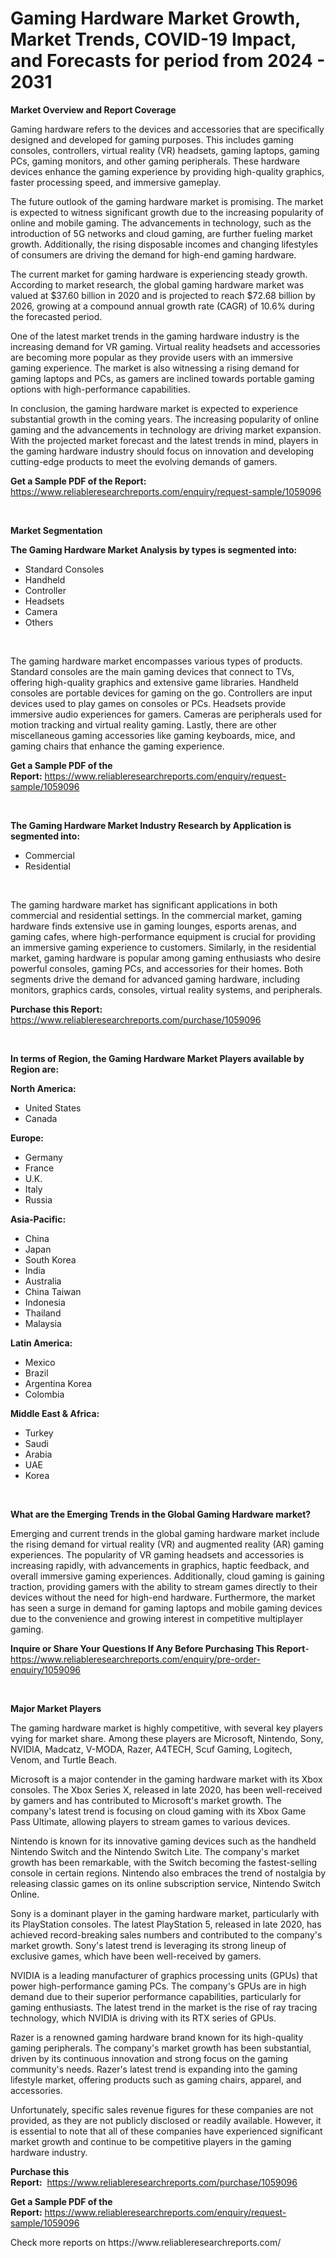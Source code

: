 <p><h1>Gaming Hardware Market Growth, Market Trends, COVID-19 Impact, and Forecasts for period from 2024 - 2031</h1></p><p><strong>Market Overview and Report Coverage</strong></p>
<p><p>Gaming hardware refers to the devices and accessories that are specifically designed and developed for gaming purposes. This includes gaming consoles, controllers, virtual reality (VR) headsets, gaming laptops, gaming PCs, gaming monitors, and other gaming peripherals. These hardware devices enhance the gaming experience by providing high-quality graphics, faster processing speed, and immersive gameplay.</p><p>The future outlook of the gaming hardware market is promising. The market is expected to witness significant growth due to the increasing popularity of online and mobile gaming. The advancements in technology, such as the introduction of 5G networks and cloud gaming, are further fueling market growth. Additionally, the rising disposable incomes and changing lifestyles of consumers are driving the demand for high-end gaming hardware.</p><p>The current market for gaming hardware is experiencing steady growth. According to market research, the global gaming hardware market was valued at $37.60 billion in 2020 and is projected to reach $72.68 billion by 2026, growing at a compound annual growth rate (CAGR) of 10.6% during the forecasted period.</p><p>One of the latest market trends in the gaming hardware industry is the increasing demand for VR gaming. Virtual reality headsets and accessories are becoming more popular as they provide users with an immersive gaming experience. The market is also witnessing a rising demand for gaming laptops and PCs, as gamers are inclined towards portable gaming options with high-performance capabilities.</p><p>In conclusion, the gaming hardware market is expected to experience substantial growth in the coming years. The increasing popularity of online gaming and the advancements in technology are driving market expansion. With the projected market forecast and the latest trends in mind, players in the gaming hardware industry should focus on innovation and developing cutting-edge products to meet the evolving demands of gamers.</p></p>
<p><strong>Get a Sample PDF of the Report:</strong> <a href="https://www.reliableresearchreports.com/enquiry/request-sample/1059096">https://www.reliableresearchreports.com/enquiry/request-sample/1059096</a></p>
<p>&nbsp;</p>
<p><strong>Market Segmentation</strong></p>
<p><strong>The Gaming Hardware Market Analysis by types is segmented into:</strong></p>
<p><ul><li>Standard Consoles</li><li>Handheld</li><li>Controller</li><li>Headsets</li><li>Camera</li><li>Others</li></ul></p>
<p>&nbsp;</p>
<p><p>The gaming hardware market encompasses various types of products. Standard consoles are the main gaming devices that connect to TVs, offering high-quality graphics and extensive game libraries. Handheld consoles are portable devices for gaming on the go. Controllers are input devices used to play games on consoles or PCs. Headsets provide immersive audio experiences for gamers. Cameras are peripherals used for motion tracking and virtual reality gaming. Lastly, there are other miscellaneous gaming accessories like gaming keyboards, mice, and gaming chairs that enhance the gaming experience.</p></p>
<p><strong>Get a Sample PDF of the Report:</strong>&nbsp;<a href="https://www.reliableresearchreports.com/enquiry/request-sample/1059096">https://www.reliableresearchreports.com/enquiry/request-sample/1059096</a></p>
<p>&nbsp;</p>
<p><strong>The Gaming Hardware Market Industry Research by Application is segmented into:</strong></p>
<p><ul><li>Commercial</li><li>Residential</li></ul></p>
<p>&nbsp;</p>
<p><p>The gaming hardware market has significant applications in both commercial and residential settings. In the commercial market, gaming hardware finds extensive use in gaming lounges, esports arenas, and gaming cafes, where high-performance equipment is crucial for providing an immersive gaming experience to customers. Similarly, in the residential market, gaming hardware is popular among gaming enthusiasts who desire powerful consoles, gaming PCs, and accessories for their homes. Both segments drive the demand for advanced gaming hardware, including monitors, graphics cards, consoles, virtual reality systems, and peripherals.</p></p>
<p><strong>Purchase this Report:</strong>&nbsp; <a href="https://www.reliableresearchreports.com/purchase/1059096">https://www.reliableresearchreports.com/purchase/1059096</a></p>
<p>&nbsp;</p>
<p><strong>In terms of Region, the Gaming Hardware Market Players available by Region are:</strong></p>
<p>
    <p> <strong> North America: </strong>
        <ul>
            <li>United States</li>
            <li>Canada</li>
        </ul>
        </p> 
    <p> <strong> Europe: </strong>
        <ul>
            <li>Germany</li>
            <li>France</li>
            <li>U.K.</li>
            <li>Italy</li>
            <li>Russia</li>
        </ul>
        </p> 
    <p> <strong> Asia-Pacific: </strong>
        <ul>
            <li>China</li>
            <li>Japan</li>
            <li>South Korea</li>
            <li>India</li>
            <li>Australia</li>
            <li>China Taiwan</li>
            <li>Indonesia</li>
            <li>Thailand</li>
            <li>Malaysia</li>
        </ul>
        </p> 
    <p> <strong> Latin America: </strong>
        <ul>
            <li>Mexico</li>
            <li>Brazil</li>
            <li>Argentina Korea</li>
            <li>Colombia</li>
        </ul>
        </p> 
    <p> <strong> Middle East & Africa: </strong>
        <ul>
            <li>Turkey</li>
            <li>Saudi</li>
            <li>Arabia</li>
            <li>UAE</li>
            <li>Korea</li>
        </ul>
    </p>
    </p>
<p>&nbsp;</p>
<p><strong>What are the Emerging Trends in the Global Gaming Hardware market?</strong></p>
<p><p>Emerging and current trends in the global gaming hardware market include the rising demand for virtual reality (VR) and augmented reality (AR) gaming experiences. The popularity of VR gaming headsets and accessories is increasing rapidly, with advancements in graphics, haptic feedback, and overall immersive gaming experiences. Additionally, cloud gaming is gaining traction, providing gamers with the ability to stream games directly to their devices without the need for high-end hardware. Furthermore, the market has seen a surge in demand for gaming laptops and mobile gaming devices due to the convenience and growing interest in competitive multiplayer gaming.</p></p>
<p><strong>Inquire or Share Your Questions If Any Before Purchasing This Report</strong>- <a href="https://www.reliableresearchreports.com/enquiry/pre-order-enquiry/1059096">https://www.reliableresearchreports.com/enquiry/pre-order-enquiry/1059096</a></p>
<p>&nbsp;</p>
<p><strong>Major Market Players</strong></p>
<p><p>The gaming hardware market is highly competitive, with several key players vying for market share. Among these players are Microsoft, Nintendo, Sony, NVIDIA, Madcatz, V-MODA, Razer, A4TECH, Scuf Gaming, Logitech, Venom, and Turtle Beach.</p><p>Microsoft is a major contender in the gaming hardware market with its Xbox consoles. The Xbox Series X, released in late 2020, has been well-received by gamers and has contributed to Microsoft's market growth. The company's latest trend is focusing on cloud gaming with its Xbox Game Pass Ultimate, allowing players to stream games to various devices.</p><p>Nintendo is known for its innovative gaming devices such as the handheld Nintendo Switch and the Nintendo Switch Lite. The company's market growth has been remarkable, with the Switch becoming the fastest-selling console in certain regions. Nintendo also embraces the trend of nostalgia by releasing classic games on its online subscription service, Nintendo Switch Online.</p><p>Sony is a dominant player in the gaming hardware market, particularly with its PlayStation consoles. The latest PlayStation 5, released in late 2020, has achieved record-breaking sales numbers and contributed to the company's market growth. Sony's latest trend is leveraging its strong lineup of exclusive games, which have been well-received by gamers.</p><p>NVIDIA is a leading manufacturer of graphics processing units (GPUs) that power high-performance gaming PCs. The company's GPUs are in high demand due to their superior performance capabilities, particularly for gaming enthusiasts. The latest trend in the market is the rise of ray tracing technology, which NVIDIA is driving with its RTX series of GPUs.</p><p>Razer is a renowned gaming hardware brand known for its high-quality gaming peripherals. The company's market growth has been substantial, driven by its continuous innovation and strong focus on the gaming community's needs. Razer's latest trend is expanding into the gaming lifestyle market, offering products such as gaming chairs, apparel, and accessories.</p><p>Unfortunately, specific sales revenue figures for these companies are not provided, as they are not publicly disclosed or readily available. However, it is essential to note that all of these companies have experienced significant market growth and continue to be competitive players in the gaming hardware industry.</p></p>
<p><strong>Purchase this Report:</strong>&nbsp;&nbsp;<a href="https://www.reliableresearchreports.com/purchase/1059096">https://www.reliableresearchreports.com/purchase/1059096</a></p>
<p></p>
<p><strong>Get a Sample PDF of the Report:</strong>&nbsp;<a href="https://www.reliableresearchreports.com/enquiry/request-sample/1059096">https://www.reliableresearchreports.com/enquiry/request-sample/1059096</a></p>
<p>Check more reports on https://www.reliableresearchreports.com/</p>